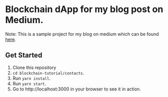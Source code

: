 # Blockchain dApp for my blog post on Medium.

Note: This is a sample project for my blog on medium which can be found [here]().

## Get Started
1. Clone this repository
2. `cd blockchain-tutorial/contacts`.
3. Run `yarn install`.
3. Run `yarn start`.
4. Go to http://localhost:3000 in your browser to see it in action.
